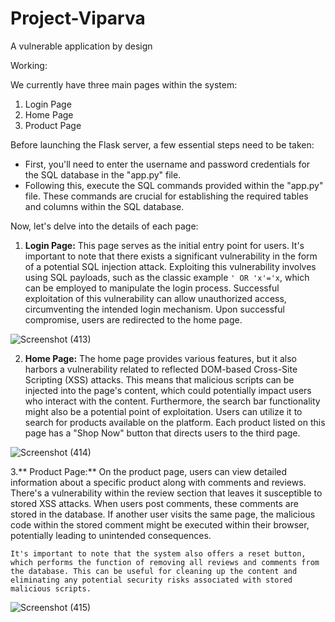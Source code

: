 # Project-Viparva
A vulnerable application by design


Working:

We currently have three main pages within the system:

1. Login Page
2. Home Page
3. Product Page

Before launching the Flask server, a few essential steps need to be taken:

- First, you'll need to enter the username and password credentials for the SQL database in the "app.py" file.
- Following this, execute the SQL commands provided within the "app.py" file. These commands are crucial for establishing the required tables and columns within the SQL database.

Now, let's delve into the details of each page:




1. **Login Page:**
   This page serves as the initial entry point for users. It's important to note that there exists a significant vulnerability in the form of a potential SQL injection attack. Exploiting this vulnerability involves using SQL payloads, such as the classic example `' OR 'x'='x`, which can be employed to manipulate the login process. Successful exploitation of this vulnerability can allow unauthorized access, circumventing the intended login mechanism. Upon successful compromise, users are redirected to the home page.




![Screenshot (413)](https://github.com/DarkRelay-Security-Labs/Project-Viparva/assets/88880988/de0dad93-1be2-4a5d-a551-d3da2fef0a73)








2. **Home Page:**
   The home page provides various features, but it also harbors a vulnerability related to reflected DOM-based Cross-Site Scripting (XSS) attacks. This means that malicious scripts can be injected into the page's content, which could potentially impact users who interact with the content. Furthermore, the search bar functionality might also be a potential point of exploitation. Users can utilize it to search for products available on the platform. Each product listed on this page has a "Shop Now" button that directs users to the third page.





![Screenshot (414)](https://github.com/DarkRelay-Security-Labs/Project-Viparva/assets/88880988/c457d4ef-97d2-4b10-a102-b4b3e24f0294)









3.** Product Page:**
   On the product page, users can view detailed information about a specific product along with comments and reviews. There's a vulnerability within the review section that leaves it susceptible to stored XSS attacks. When users post comments, these comments are stored in the database. If another user visits the same page, the malicious code within the stored comment might be executed within their browser, potentially leading to unintended consequences.

    It's important to note that the system also offers a reset button, which performs the function of removing all reviews and comments from the database. This can be useful for cleaning up the content and eliminating any potential security risks associated with stored malicious scripts.



![Screenshot (415)](https://github.com/DarkRelay-Security-Labs/Project-Viparva/assets/88880988/a0c997dc-017f-43cf-891d-227fa0778ed7)



